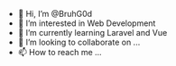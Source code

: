 - 👋 Hi, I’m @BruhG0d
- 👀 I’m interested in Web Development
- 🌱 I’m currently learning Laravel and Vue
- 💞️ I’m looking to collaborate on ...
- 📫 How to reach me ...

<!---
BruhG0d/BruhG0d is a ✨ special ✨ repository because its `README.md` (this file) appears on your GitHub profile.
You can click the Preview link to take a look at your changes.
--->
